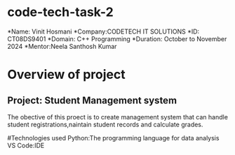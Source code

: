 # code-tech-task-2
*Name: Vinit Hosmani
*Company:CODETECH IT SOLUTIONS
*ID: CT08DS9401
*Domain: C++ Programming
*Duration: October to November 2024
*Mentor:Neela Santhosh Kumar

# Overview of project 

## Project: Student Management system
The obective of this proect is to create management system that can handle student registrations,naintain student records
and calculate grades.

#Technologies used
Python:The programming language for data analysis
VS Code:IDE
